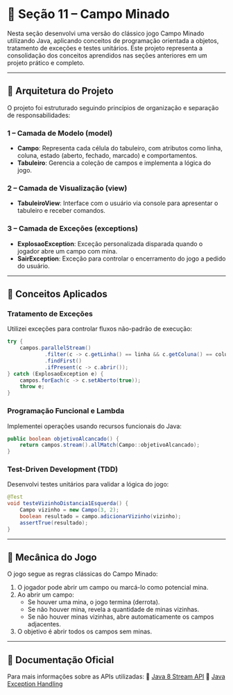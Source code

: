 # 📌 Seção 11 – Campo Minado

Nesta seção desenvolvi uma versão do clássico jogo Campo Minado utilizando Java, aplicando conceitos de programação orientada a objetos, tratamento de exceções e testes unitários. Este projeto representa a consolidação dos conceitos aprendidos nas seções anteriores em um projeto prático e completo.

---

## 🔹 Arquitetura do Projeto

O projeto foi estruturado seguindo princípios de organização e separação de responsabilidades:

### 1 – Camada de Modelo (model)
- **Campo**: Representa cada célula do tabuleiro, com atributos como linha, coluna, estado (aberto, fechado, marcado) e comportamentos.
- **Tabuleiro**: Gerencia a coleção de campos e implementa a lógica do jogo.

### 2 – Camada de Visualização (view)
- **TabuleiroView**: Interface com o usuário via console para apresentar o tabuleiro e receber comandos.

### 3 – Camada de Exceções (exceptions)
- **ExplosaoException**: Exceção personalizada disparada quando o jogador abre um campo com mina.
- **SairException**: Exceção para controlar o encerramento do jogo a pedido do usuário.

---

## 🔹 Conceitos Aplicados

### Tratamento de Exceções

Utilizei exceções para controlar fluxos não-padrão de execução:

```java
try {
    campos.parallelStream()
            .filter(c -> c.getLinha() == linha && c.getColuna() == coluna)
            .findFirst()
            .ifPresent(c -> c.abrir());
} catch (ExplosaoException e) {
    campos.forEach(c -> c.setAberto(true));
    throw e;
}
```

### Programação Funcional e Lambda

Implementei operações usando recursos funcionais do Java:

```java
public boolean objetivoAlcancado() {
    return campos.stream().allMatch(Campo::objetivoAlcancado);
}
```

### Test-Driven Development (TDD)

Desenvolvi testes unitários para validar a lógica do jogo:

```java
@Test
void testeVizinhoDistancia1Esquerda() {
    Campo vizinho = new Campo(3, 2);
    boolean resultado = campo.adicionarVizinho(vizinho);
    assertTrue(resultado);
}
```

---

## 🔹 Mecânica do Jogo

O jogo segue as regras clássicas do Campo Minado:

1. O jogador pode abrir um campo ou marcá-lo como potencial mina.
2. Ao abrir um campo:
   - Se houver uma mina, o jogo termina (derrota).
   - Se não houver mina, revela a quantidade de minas vizinhas.
   - Se não houver minas vizinhas, abre automaticamente os campos adjacentes.
3. O objetivo é abrir todos os campos sem minas.

---

## 📂 Documentação Oficial
Para mais informações sobre as APIs utilizadas:
🔗 [Java 8 Stream API](https://docs.oracle.com/javase/8/docs/api/java/util/stream/package-summary.html)
🔗 [Java Exception Handling](https://docs.oracle.com/javase/8/docs/api/java/lang/Exception.html)
